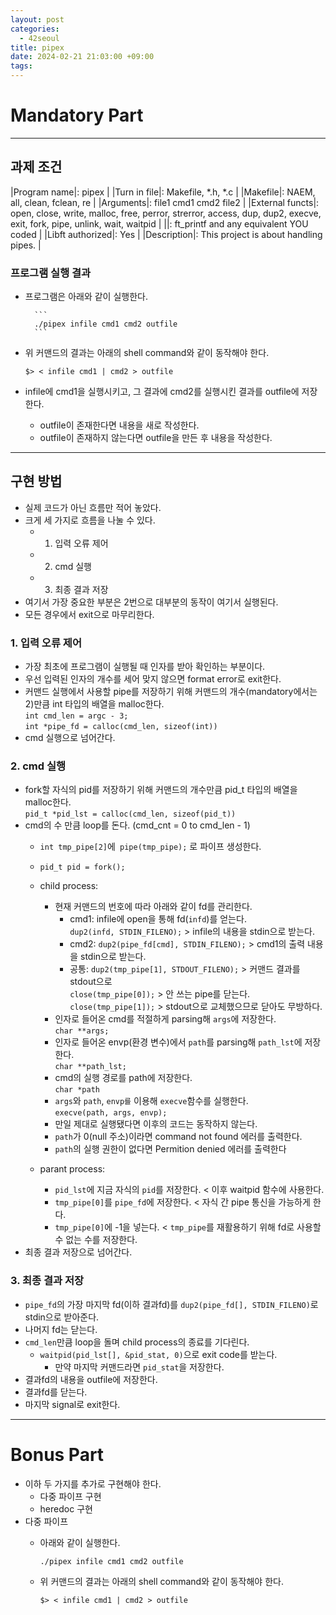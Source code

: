 ```yaml
---
layout: post
categories:
  - 42seoul
title: pipex
date: 2024-02-21 21:03:00 +09:00
tags:
---
```

# Mandatory Part

---
## 과제 조건

|Program name|: pipex |
|Turn in file|: Makefile, \*.h, \*.c |
|Makefile|: NAEM, all, clean, fclean, re |
|Arguments|: file1 cmd1 cmd2 file2 |
|External functs|: open, close, write, malloc, free, perror, strerror, access, dup, dup2, execve, exit, fork, pipe, unlink, wait, waitpid |
||: ft_printf and any equivalent YOU coded |
|Libft authorized|: Yes |
|Description|: This project is about handling pipes. |


### 프로그램 실행 결과
- 프로그램은 아래와 같이 실행한다.
		
		```
		./pipex infile cmd1 cmd2 outfile
		```
		
- 위 커맨드의 결과는 아래의 shell command와 같이 동작해야 한다.
	```
	$> < infile cmd1 | cmd2 > outfile
	```
- infile에 cmd1을 실행시키고, 그 결과에 cmd2를 실행시킨 결과를 outfile에 저장한다.
	- outfile이 존재한다면 내용을 새로 작성한다.
	- outfile이 존재하지 않는다면 outfile을 만든 후 내용을 작성한다.

---
## 구현 방법
- 실제 코드가 아닌 흐름만 적어 놓았다.
- 크게 세 가지로 흐름을 나눌 수 있다.
	- 1. 입력 오류 제어
	- 2. cmd 실행
	- 3. 최종 결과 저장
- 여기서 가장 중요한 부분은 2번으로 대부분의 동작이 여기서 실행된다.
- 모든 경우에서 exit으로 마무리한다.

### 1. 입력 오류 제어
- 가장 최초에 프로그램이 실행될 때 인자를 받아 확인하는 부분이다.
- 우선 입력된 인자의 개수를 세어 맞지 않으면 format error로 exit한다.
- 커맨드 실행에서 사용할 pipe를 저장하기 위해 커맨드의 개수(mandatory에서는 2)만큼 int 타입의 배열을 malloc한다. \
	 `int cmd_len = argc - 3;` \
	 `int *pipe_fd = calloc(cmd_len, sizeof(int))` 
- cmd 실행으로 넘어간다.

### 2. cmd 실행
- fork할 자식의 pid를 저장하기 위해 커맨드의 개수만큼 pid_t 타입의 배열을 malloc한다. \
	 `pid_t *pid_lst = calloc(cmd_len, sizeof(pid_t))`
- cmd의 수 만큼 loop를 돈다. (cmd_cnt = 0 to cmd_len - 1)
	- `int tmp_pipe[2]`에` pipe(tmp_pipe);` 로 파이프 생성한다.
	- `pid_t pid = fork();`
	- child process:
		- 현재 커맨드의 번호에 따라 아래와 같이 fd를 관리한다.
			- cmd1: infile에 open을 통해 fd(`infd`)를 얻는다. \
			  `dup2(infd, STDIN_FILENO);` > infile의 내용을 stdin으로 받는다.
			- cmd2: `dup2(pipe_fd[cmd], STDIN_FILENO);` > cmd1의 출력 내용을 stdin으로 받는다.
			- 공통: `dup2(tmp_pipe[1], STDOUT_FILENO);` > 커맨드 결과를 stdout으로 \
				`close(tmp_pipe[0]);` > 안 쓰는 pipe를 닫는다.\
				`close(tmp_pipe[1]);` > stdout으로 교체했으므로 닫아도 무방하다.
		- 인자로 들어온 cmd를 적절하게 parsing해 `args`에 저장한다.\
			`char **args;`
		- 인자로 들어온 envp(환경 변수)에서 `path`를 parsing해 `path_lst`에 저장한다.\
			`char **path_lst;`
		- cmd의 실행 경로를 path에 저장한다.\
			`char *path`
		- `args`와 `path`, `envp를` 이용해 `execve`함수를 실행한다.\
			`execve(path, args, envp);`
		- 만일 제대로 실행됐다면 이후의 코드는 동작하지 않는다.
		- `path`가 0(null 주소)이라면 command not found 에러를 출력한다.
		- `path`의 실행 권한이 없다면 Permition denied 에러를 출력한다
			  
	- parant process:
		- `pid_lst`에 지금 자식의 `pid`를 저장한다. < 이후 waitpid 함수에 사용한다.
		- `tmp_pipe[0]`를 `pipe_fd`에 저장한다. < 자식 간 pipe 통신을 가능하게 한다.
		- `tmp_pipe[0]`에 -1을 넣는다. < `tmp_pipe`를 재활용하기 위해 fd로 사용할 수 없는 수를 저장한다.
- 최종 결과 저장으로 넘어간다.
### 3. 최종 결과 저장
- `pipe_fd`의 가장 마지막 fd(이하 결과fd)를 `dup2(pipe_fd[], STDIN_FILENO)`로 stdin으로 받아준다.
- 나머지 fd는 닫는다.
- `cmd_len`만큼 loop을 돌며 child process의 종료를 기다린다.
	- `waitpid(pid_lst[], &pid_stat, 0)`으로 exit code를 받는다.
		- 만약 마지막 커맨드라면 `pid_stat`을 저장한다.
- 결과fd의 내용을 outfile에 저장한다.
- 결과fd를 닫는다.
- 마지막 signal로 exit한다.

-----

# Bonus Part
- 이하 두 가지를 추가로 구현해야 한다.
	- 다중 파이프 구현
	- heredoc 구현
- 다중 파이프
	- 아래와 같이 실행한다.
	
		`./pipex infile cmd1 cmd2 outfile`

	- 위 커맨드의 결과는 아래의 shell command와 같이 동작해야 한다.
		```
		$> < infile cmd1 | cmd2 > outfile
		```
		